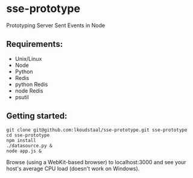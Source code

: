 # sse-prototype
Prototyping Server Sent Events in Node

## Requirements:
* Unix/Linux
* Node
* Python
* Redis
* python Redis
* node Redis
* psutil

## Getting started:
```
git clone git@github.com:lkoudstaal/sse-prototype.git sse-prototype
cd sse-prototype
npm install
./datasource.py &
node app.js &
```
Browse (using a WebKit-based browser) to localhost:3000 and see your host's average CPU load (doesn't work on Windows).
